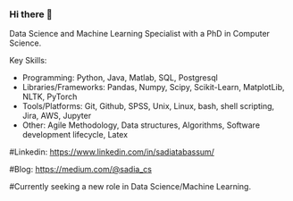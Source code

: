### Hi there 👋

<!--
**sadiaTab/sadiaTab** is a ✨ _special_ ✨ repository because its `README.md` (this file) appears on your GitHub profile.

Here are some ideas to get you started:
-->
Data Science and Machine Learning Specialist with a PhD in Computer Science.

Key Skills: 
- Programming: Python, Java, Matlab, SQL, Postgresql
- Libraries/Frameworks: Pandas, Numpy, Scipy, Scikit-Learn, MatplotLib, NLTK, PyTorch
- Tools/Platforms: Git, Github, SPSS, Unix, Linux, bash, shell scripting, Jira, AWS, Jupyter 
- Other: Agile Methodology, Data structures, Algorithms, Software development lifecycle, Latex

#Linkedin: https://www.linkedin.com/in/sadiatabassum/

#Blog: https://medium.com/@sadia_cs

#Currently seeking a new role in Data Science/Machine Learning.

<!--
- 🔭 I’m currently working on ...
- 🌱 I’m currently learning ...
- 👯 I’m looking to collaborate on ...
- 🤔 I’m looking for help with ...
- 💬 Ask me about ...
- 📫 How to reach me: ...
- 😄 Pronouns: ...
- ⚡ Fun fact: ...
-->
